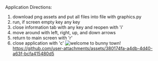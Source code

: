Application Directions:
1. download png assets and put all files into file with graphics.py
2. run, if screen empty key any key
3. close information tab with any key and reopen with 'i'
4. move around with left, right, up, and down arrows
5. return to main screen with 'r'
6. close application with 'c'
![welcome to bunny town!](https://github.com/user-attachments/assets/27c88cb4-e9e8-40e5-a5b0-897dac76c6a6)
https://github.com/user-attachments/assets/380174fa-a4db-4d40-a63f-bcfa415480d5
